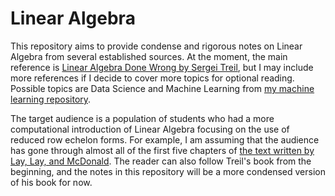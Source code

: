 # Linear Algebra
This repository aims to provide condense and rigorous notes on Linear Algebra from several established sources. At the moment, the main reference is [Linear Algebra Done Wrong by Sergei Treil](https://www.math.brown.edu/streil/papers/LADW/LADW.html), but I may include more references if I decide to cover more topics for optional reading. Possible topics are Data Science and Machine Learning from [my machine learning repository](https://github.com/gycheong/machine_learning).

The target audience is a population of students who had a more computational introduction of Linear Algebra focusing on the use of reduced row echelon forms. For example, I am assuming that the audience has gone through almost all of the first five chapters of [the text written by Lay, Lay, and McDonald](https://www.pearson.com/en-us/subject-catalog/p/linear-algebra-and-its-applications/P200000006235/9780136880929). The reader can also follow Treil's book from the beginning, and the notes in this repository will be a more condensed version of his book for now.
